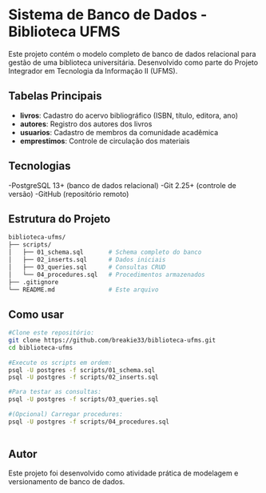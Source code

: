 # Sistema de Banco de Dados - Biblioteca UFMS

Este projeto contém o modelo completo de banco de dados relacional para gestão de uma biblioteca universitária. Desenvolvido como parte do Projeto Integrador em Tecnologia da Informação II (UFMS).

## Tabelas Principais

- **livros**: Cadastro do acervo bibliográfico (ISBN, título, editora, ano)
- **autores**: Registro dos autores dos livros
- **usuarios**: Cadastro de membros da comunidade acadêmica
- **emprestimos**: Controle de circulação dos materiais

## Tecnologias

  -PostgreSQL 13+ (banco de dados relacional)
  -Git 2.25+ (controle de versão)
  -GitHub (repositório remoto)

## Estrutura do Projeto

```bash
biblioteca-ufms/
├── scripts/
│   ├── 01_schema.sql       # Schema completo do banco
│   ├── 02_inserts.sql      # Dados iniciais
│   ├── 03_queries.sql      # Consultas CRUD
│   └── 04_procedures.sql   # Procedimentos armazenados
├── .gitignore              
└── README.md               # Este arquivo
```

## Como usar
```bash
#Clone este repositório:
git clone https://github.com/breakie33/biblioteca-ufms.git
cd biblioteca-ufms
  
#Execute os scripts em ordem:
psql -U postgres -f scripts/01_schema.sql
psql -U postgres -f scripts/02_inserts.sql

#Para testar as consultas:
psql -U postgres -f scripts/03_queries.sql
   
#(Opcional) Carregar procedures:
psql -U postgres -f scripts/04_procedures.sql
   
```
## Autor

Este projeto foi desenvolvido como atividade prática de modelagem e versionamento de banco de dados.
